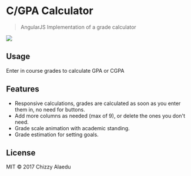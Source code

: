# C/GPA Calculator

> AngularJS Implementation of a grade calculator

![](demo.gif)

## Usage
Enter in course grades to calculate GPA or CGPA

## Features
* Responsive calculations, grades are calculated as soon as you enter them in, no need for buttons.
* Add more columns as needed (max of 9), or delete the ones you don't need.
* Grade scale animation with academic standing.
* Grade estimation for setting goals.

## License
MIT © 2017 Chizzy Alaedu
